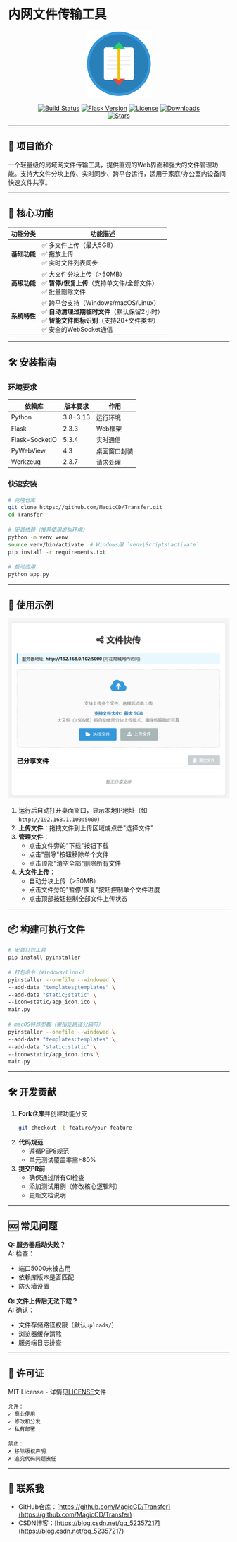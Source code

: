 # 内网文件传输工具

<p align="center">
  <img src="static/app_icon.svg" alt="文件快传" width="150" height="150">
</p>

<div align="center">
  <a href="https://github.com/MagicCD/Transfer/actions"><img src="https://img.shields.io/badge/Build-Passing-brightgreen?style=flat-square" alt="Build Status"></a>
  <a href="https://pypi.org/project/Flask/"><img src="https://img.shields.io/badge/Flask-2.3.3-blue?style=flat-square" alt="Flask Version"></a>
  <a href="https://github.com/MagicCD/Transfer/blob/main/LICENSE"><img src="https://img.shields.io/badge/License-MIT-yellow?style=flat-square" alt="License"></a>
  <a href="https://github.com/MagicCD/Transfer/releases"><img src="https://img.shields.io/github/downloads/MagicCD/Transfer/total?style=flat-square&color=blue" alt="Downloads"></a>
  <br/>
  <a href="https://github.com/MagicCD/Transfer/stargazers"><img src="https://img.shields.io/github/stars/MagicCD/Transfer?style=flat-square&color=yellow" alt="Stars"></a>
</div>

---

## 🚀 项目简介  
一个轻量级的局域网文件传输工具，提供直观的Web界面和强大的文件管理功能。支持大文件分块上传、实时同步、跨平台运行，适用于家庭/办公室内设备间快速文件共享。

---

## 🌟 核心功能  
| 功能分类 | 功能描述 |
|---------|----------|
| **基础功能** | ✅ 多文件上传（最大5GB）<br>✅ 拖放上传<br>✅ 实时文件列表同步 |
| **高级功能** | ✅ 大文件分块上传（>50MB）<br>✅ **暂停/恢复上传**（支持单文件/全部文件）<br>✅ 批量删除文件 |
| **系统特性** | ✅ 跨平台支持（Windows/macOS/Linux）<br>✅ **自动清理过期临时文件**（默认保留2小时）<br>✅ **智能文件图标识别**（支持20+文件类型）<br>✅ 安全的WebSocket通信 |

---

## 🛠️ 安装指南  
### 环境要求  
| 依赖库 | 版本要求 | 作用 |
|--------|----------|------|
| Python | 3.8-3.13 | 运行环境 |
| Flask | 2.3.3 | Web框架 |
| Flask-SocketIO | 5.3.4 | 实时通信 |
| PyWebView | 4.3 | 桌面窗口封装 |
| Werkzeug | 2.3.7 | 请求处理 |

### 快速安装  
```bash
# 克隆仓库
git clone https://github.com/MagicCD/Transfer.git
cd Transfer

# 安装依赖（推荐使用虚拟环境）
python -m venv venv
source venv/bin/activate  # Windows用 `venv\Scripts\activate`
pip install -r requirements.txt

# 启动应用
python app.py
```

---

## 📱 使用示例  
![alt text](static/screenshot.png)  
1. 运行后自动打开桌面窗口，显示本地IP地址（如 `http://192.168.1.100:5000`）  
2. **上传文件**：拖拽文件到上传区域或点击"选择文件"  
3. **管理文件**：  
   - 点击文件旁的"下载"按钮下载  
   - 点击"删除"按钮移除单个文件  
   - 点击顶部"清空全部"删除所有文件  
4. **大文件上传**：  
   - 自动分块上传（>50MB）  
   - 点击文件旁的"暂停/恢复"按钮控制单个文件进度  
   - 点击顶部按钮控制全部文件上传状态  

---

## 📦 构建可执行文件  
```bash
# 安装打包工具
pip install pyinstaller

# 打包命令（Windows/Linux）
pyinstaller --onefile --windowed \
--add-data "templates;templates" \
--add-data "static;static" \
--icon=static/app_icon.ico \
main.py

# macOS特殊参数（需指定路径分隔符）
pyinstaller --onefile --windowed \
--add-data "templates:templates" \
--add-data "static:static" \
--icon=static/app_icon.icns \
main.py
```

---

## 🛠️ 开发贡献  
1. **Fork仓库**并创建功能分支  
   ```bash
   git checkout -b feature/your-feature
   ```  
2. **代码规范**  
   - 遵循PEP8规范  
   - 单元测试覆盖率需≥80%  
3. **提交PR前**  
   - 确保通过所有CI检查  
   - 添加测试用例（修改核心逻辑时）  
   - 更新文档说明  

---

## 🆘 常见问题  
**Q: 服务器启动失败？**  
A: 检查：  
- 端口5000未被占用  
- 依赖库版本是否匹配  
- 防火墙设置  

**Q: 文件上传后无法下载？**  
A: 确认：  
- 文件存储路径权限（默认`uploads/`）  
- 浏览器缓存清除  
- 服务端日志排查  

---

## 📄 许可证  
MIT License - 详情见[LICENSE](LICENSE)文件  
```  
允许：  
✓ 商业使用  
✓ 修改和分发  
✓ 私有部署  

禁止：  
✗ 移除版权声明  
✗ 追究代码问题责任  
```  

---

## 📢 联系我  
- GitHub仓库：[https://github.com/MagicCD/Transfer](https://github.com/MagicCD/Transfer)  
- CSDN博客：[https://blog.csdn.net/qq_52357217](https://blog.csdn.net/qq_52357217)